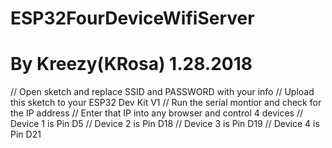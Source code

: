 # ESP32FourDeviceWifiServer

# By Kreezy(KRosa) 1.28.2018

// Open sketch and replace SSID and PASSWORD with your info
// Upload this sketch to your ESP32 Dev Kit V1
// Run the serial montior and check for the IP address
// Enter that IP into any browser and control 4 devices
// Device 1 is Pin D5 
// Device 2 is Pin D18
// Device 3 is Pin D19
// Device 4 is Pin D21